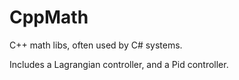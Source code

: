 # CppMath

C++ math libs, often used by C# systems.

Includes a Lagrangian controller, and a Pid controller.

